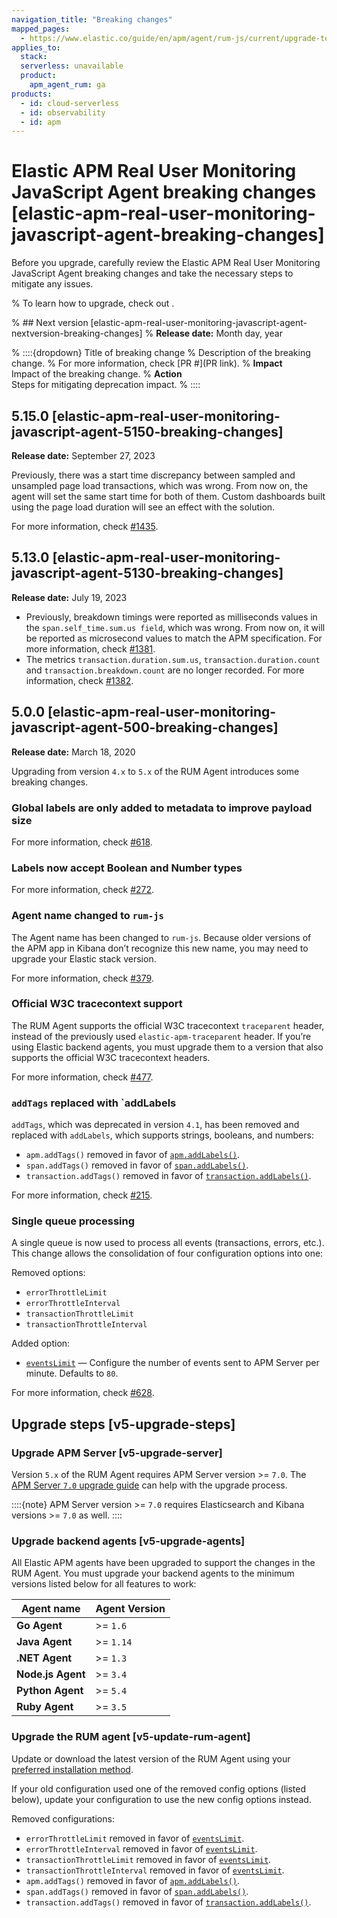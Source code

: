 ```yaml
---
navigation_title: "Breaking changes"
mapped_pages:
  - https://www.elastic.co/guide/en/apm/agent/rum-js/current/upgrade-to-v5.html
applies_to:
  stack:
  serverless: unavailable
  product:
    apm_agent_rum: ga
products:
  - id: cloud-serverless
  - id: observability
  - id: apm
---
```


# Elastic APM Real User Monitoring JavaScript Agent breaking changes [elastic-apm-real-user-monitoring-javascript-agent-breaking-changes]
Before you upgrade, carefully review the Elastic APM Real User Monitoring JavaScript Agent breaking changes and take the necessary steps to mitigate any issues.

% To learn how to upgrade, check out <upgrade docs>.

% ## Next version [elastic-apm-real-user-monitoring-javascript-agent-nextversion-breaking-changes]
% **Release date:** Month day, year

% ::::{dropdown} Title of breaking change
% Description of the breaking change.
% For more information, check [PR #](PR link).
% **Impact**<br> Impact of the breaking change.
% **Action**<br> Steps for mitigating deprecation impact.
% ::::

## 5.15.0 [elastic-apm-real-user-monitoring-javascript-agent-5150-breaking-changes]
**Release date:** September 27, 2023

Previously, there was a start time discrepancy between sampled and unsampled page load transactions, which was wrong. From now on, the agent will set the same start time for both of them.
Custom dashboards built using the page load duration will see an effect with the solution.

For more information, check [#1435](https://github.com/elastic/apm-agent-rum-js/pull/1435).

## 5.13.0 [elastic-apm-real-user-monitoring-javascript-agent-5130-breaking-changes]
**Release date:** July 19, 2023

* Previously, breakdown timings were reported as milliseconds values in the `span.self_time.sum.us field`, which was wrong. From now on, it will be reported as microsecond values to match the APM specification. For more information, check [#1381](https://github.com/elastic/apm-agent-rum-js/pull/1381).
* The metrics `transaction.duration.sum.us`, `transaction.duration.count` and `transaction.breakdown.count` are no longer recorded. For more information, check [#1382](https://github.com/elastic/apm-agent-rum-js/pull/1382).

## 5.0.0 [elastic-apm-real-user-monitoring-javascript-agent-500-breaking-changes]
**Release date:** March 18, 2020

Upgrading from version `4.x` to `5.x` of the RUM Agent introduces some breaking changes.

### Global labels are only added to metadata to improve payload size
For more information, check [#618](https://github.com/elastic/apm-agent-rum-js/issues/618).

### Labels now accept Boolean and Number types
For more information, check [#272](https://github.com/elastic/apm-agent-rum-js/issues/272).

### Agent name changed to `rum-js`
The Agent name has been changed to `rum-js`. Because older versions of the APM app in Kibana don’t recognize this new name, you may need to upgrade your Elastic stack version.

For more information, check [#379](https://github.com/elastic/apm-agent-rum-js/issues/379).

### Official W3C tracecontext support
The RUM Agent supports the official W3C tracecontext `traceparent` header, instead of the previously used `elastic-apm-traceparent` header. If you’re using Elastic backend agents, you must upgrade them to a version that also supports the official W3C tracecontext headers.

For more information, check [#477](https://github.com/elastic/apm-agent-rum-js/issues/477).

### `addTags` replaced with `addLabels
`addTags`, which was deprecated in version `4.1`, has been removed and replaced with `addLabels`, which supports strings, booleans, and numbers:

* `apm.addTags()` removed in favor of [`apm.addLabels()`](/reference/agent-api.md#apm-add-labels).
* `span.addTags()` removed in favor of [`span.addLabels()`](/reference/span-api.md#span-add-labels).
* `transaction.addTags()` removed in favor of [`transaction.addLabels()`](/reference/transaction-api.md#transaction-add-labels).

For more information, check [#215](https://github.com/elastic/apm-agent-rum-js/issues/215).

### Single queue processing
A single queue is now used to process all events (transactions, errors, etc.). This change allows the consolidation of four configuration options into one:

Removed options:

* `errorThrottleLimit`
* `errorThrottleInterval`
* `transactionThrottleLimit`
* `transactionThrottleInterval`

Added option:

* [`eventsLimit`](/reference/configuration.md#events-limit) — Configure the number of events sent to APM Server per minute. Defaults to `80`.

For more information, check [#628](https://github.com/elastic/apm-agent-rum-js/issues/628).

## Upgrade steps [v5-upgrade-steps]

### Upgrade APM Server [v5-upgrade-server]
Version `5.x` of the RUM Agent requires APM Server version >= `7.0`. The [APM Server `7.0` upgrade guide](https://www.elastic.co/guide/en/apm/guide/7.17/upgrading-to-70.html) can help with the upgrade process.

::::{note}
APM Server version >= `7.0` requires Elasticsearch and Kibana versions >= `7.0` as well.
::::

### Upgrade backend agents [v5-upgrade-agents]
All Elastic APM agents have been upgraded to support the changes in the RUM Agent. You must upgrade your backend agents to the minimum versions listed below for all features to work:

| Agent name | Agent Version |
| --- | --- |
| **Go Agent** | >= `1.6` |
| **Java Agent** | >= `1.14` |
| **.NET Agent** | >= `1.3` |
| **Node.js Agent** | >= `3.4` |
| **Python Agent** | >= `5.4` |
| **Ruby Agent** | >= `3.5` |

### Upgrade the RUM agent [v5-update-rum-agent]
Update or download the latest version of the RUM Agent using your [preferred installation method](/reference/install-agent.md).

If your old configuration used one of the removed config options (listed below), update your configuration to use the new config options instead.

Removed configurations:

* `errorThrottleLimit` removed in favor of [`eventsLimit`](/reference/configuration.md#events-limit).
* `errorThrottleInterval` removed in favor of [`eventsLimit`](/reference/configuration.md#events-limit).
* `transactionThrottleLimit` removed in favor of [`eventsLimit`](/reference/configuration.md#events-limit).
* `transactionThrottleInterval` removed in favor of [`eventsLimit`](/reference/configuration.md#events-limit).
* `apm.addTags()` removed in favor of [`apm.addLabels()`](/reference/agent-api.md#apm-add-labels).
* `span.addTags()` removed in favor of [`span.addLabels()`](/reference/span-api.md#span-add-labels).
* `transaction.addTags()` removed in favor of [`transaction.addLabels()`](/reference/transaction-api.md#transaction-add-labels).
